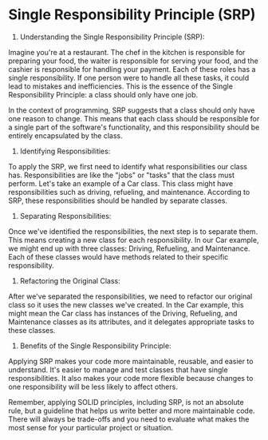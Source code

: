 # Single Responsibility Principle (SRP)

1. Understanding the Single Responsibility Principle (SRP):

Imagine you're at a restaurant. The chef in the kitchen is responsible for preparing your food, the waiter is responsible for serving your food, and the cashier is responsible for handling your payment. Each of these roles has a single responsibility. If one person were to handle all these tasks, it could lead to mistakes and inefficiencies. This is the essence of the Single Responsibility Principle: a class should only have one job.

In the context of programming, SRP suggests that a class should only have one reason to change. This means that each class should be responsible for a single part of the software's functionality, and this responsibility should be entirely encapsulated by the class.

1. Identifying Responsibilities:

To apply the SRP, we first need to identify what responsibilities our class has. Responsibilities are like the "jobs" or "tasks" that the class must perform. Let's take an example of a Car class. This class might have responsibilities such as driving, refueling, and maintenance. According to SRP, these responsibilities should be handled by separate classes.

1. Separating Responsibilities:

Once we've identified the responsibilities, the next step is to separate them. This means creating a new class for each responsibility. In our Car example, we might end up with three classes: Driving, Refueling, and Maintenance. Each of these classes would have methods related to their specific responsibility.

1. Refactoring the Original Class:

After we've separated the responsibilities, we need to refactor our original class so it uses the new classes we've created. In the Car example, this might mean the Car class has instances of the Driving, Refueling, and Maintenance classes as its attributes, and it delegates appropriate tasks to these classes.

1. Benefits of the Single Responsibility Principle:

Applying SRP makes your code more maintainable, reusable, and easier to understand. It's easier to manage and test classes that have single responsibilities. It also makes your code more flexible because changes to one responsibility will be less likely to affect others.

Remember, applying SOLID principles, including SRP, is not an absolute rule, but a guideline that helps us write better and more maintainable code. There will always be trade-offs and you need to evaluate what makes the most sense for your particular project or situation.
